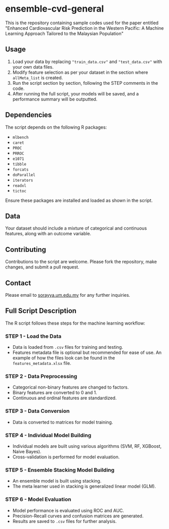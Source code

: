 # ensemble-cvd-general
This is the repository containing sample codes used for the paper entitled "Enhanced Cardiovascular Risk Prediction in the Western Pacific: A Machine Learning Approach Tailored to the Malaysian Population"

## Usage
1. Load your data by replacing `"train_data.csv"` and `"test_data.csv"` with your own data files.
2. Modify feature selection as per your dataset in the section where `allMeta_list` is created.
3. Run the script section by section, following the STEP comments in the code.
4. After running the full script, your models will be saved, and a performance summary will be outputted.

## Dependencies
The script depends on the following R packages:
- `mlbench`
- `caret`
- `PROC`
- `PRROC`
- `e1071`
- `tibble`
- `forcats`
- `doParallel`
- `iterators`
- `readxl`
- `tictoc`

Ensure these packages are installed and loaded as shown in the script.

## Data
Your dataset should include a mixture of categorical and continuous features, along with an outcome variable.

## Contributing
Contributions to the script are welcome. Please fork the repository, make changes, and submit a pull request.

## Contact
Please email to [sorayya.um.edu.my](mailto:sorayya.um.edu.my) for any further inquiries.

## Full Script Description
The R script follows these steps for the machine learning workflow:

### STEP 1 - Load the Data
- Data is loaded from `.csv` files for training and testing.
- Features metadata file is optional but recommended for ease of use. An example of how the files look can be found in the `features_metadata.xlsx` file.

### STEP 2 - Data Preprocessing
- Categorical non-binary features are changed to factors.
- Binary features are converted to 0 and 1.
- Continuous and ordinal features are standardized.

### STEP 3 - Data Conversion
- Data is converted to matrices for model training.

### STEP 4 - Individual Model Building
- Individual models are built using various algorithms (SVM, RF, XGBoost, Naive Bayes).
- Cross-validation is performed for model evaluation.

### STEP 5 - Ensemble Stacking Model Building
- An ensemble model is built using stacking.
- The meta learner used in stacking is generalized linear model (GLM).

### STEP 6 - Model Evaluation
- Model performance is evaluated using ROC and AUC.
- Precision-Recall curves and confusion matrices are generated.
- Results are saved to `.csv` files for further analysis.
